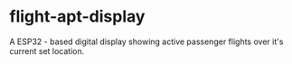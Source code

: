 # flight-apt-display
A ESP32 - based digital display showing active passenger flights over it's current set location.
